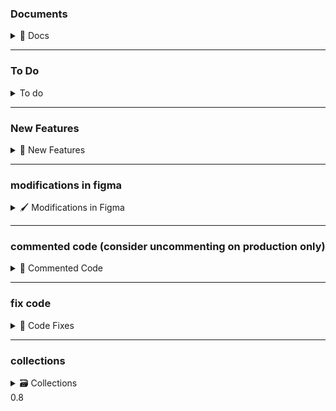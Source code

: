 ### Documents

<details>
<summary>📌 Docs</summary>

[Price Document](https://docs.google.com/document/d/1Fwrt3zfrWVLZaNet_pcU5jgZWq8KcqivnKhmnloRbvk/edit?tab=t.0)

</details>

---

### To Do

<details>
<summary>To do</summary>

1. In `trip.service` in `getTripStatistics`, make the function work properly after enough data.
   - update the trip after completion and update the paymentType and money/coin
   - get the total cash and coin and parse the coin to add see the total earnings.
   - only count for completed trips.

</details>

---

### New Features

<details>
<summary>🚀 New Features</summary>

1. Invoice generation of trips

</details>

---

### modifications in figma

<details>
<summary>🖌 Modifications in Figma</summary>

1.  `seats`, `evpNumber`, `evpExpiry`, `carNumber` missing when adding a car in dashboard
2.  in a booking request, when a user selects a car, adds details and confirms for booking. Do not show the user instantly the driver's data and his request has been accepted. Instead, show the user that his request has been sent to the driver and he will be notified when the driver accepts the request.
    booking flow:

```
   - User selects car and adds booking details
   - User confirms booking request
   - Show "Request sent to driver" message
   - User receives notification when driver accepts
```

3.  dashboard | in `driver` section -> statics -> add `total`. Check if it can be done for the driver section in app
4.  dashboard | in `D coin` section -> change this to 1 dCoin = 10 MYR.
5.  app | toll adding screen missing
6.  app | show route button. clicking on that button will take driver to google navigation
7.  app | in `driver` section -> statics -> change `this week` to `all time`
8.  no card/online payment

</details>

---

### commented code (consider uncommenting on production only)

<details>
<summary>🧪 Commented Code</summary>

1. In `car.service`, in `updateAssignCarToDriver`, prevent a driver from being assigned to more than one car at a time
2. In `trip.service` in `getTripStatistics`, uncomment `matchStage`

</details>

---

### fix code

<details>
<summary>🔧 Code Fixes</summary>

- Before completing a trip, calculate `tollFee` and add it to the final amount

</details>

---

### collections

<details>
<summary>🗃 Collections</summary>

1. auths
2. users
3. drivers
4. admins
5. cars
6. trips
7. savedLocations
8. reviews
9. notifications
10. messages
11. conversations
12. dCoins
13. payments
14. onlineSessions

</details>
0.8
